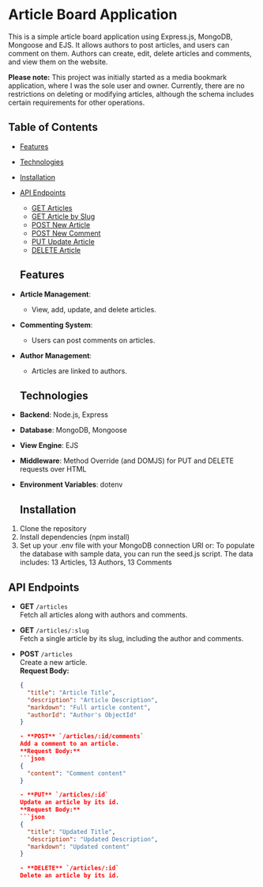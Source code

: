 # Article Board Application
This is a simple article board application using Express.js, MongoDB, Mongoose and EJS. It allows authors to post articles, and users can comment on them. Authors can create, edit, delete articles and comments, and view them on the website.

**Please note:** This project was initially started as a media bookmark application, where I was the sole user and owner. Currently, there are no restrictions on deleting or modifying articles, although the schema includes certain requirements for other operations.


## Table of Contents

- [Features](#features)
- [Technologies](#technologies)
- [Installation](#installation)
- [API Endpoints](#api-endpoints)
  - [GET Articles](#get-articles)
  - [GET Article by Slug](#get-article-by-slug)
  - [POST New Article](#post-new-article)
  - [POST New Comment](#post-new-comment)
  - [PUT Update Article](#put-update-article)
  - [DELETE Article](#delete-article)


  ## Features

- **Article Management**: 
  - View, add, update, and delete articles.
- **Commenting System**: 
  - Users can post comments on articles.
- **Author Management**: 
  - Articles are linked to authors.

  ## Technologies

- **Backend**: Node.js, Express
- **Database**: MongoDB, Mongoose
- **View Engine**: EJS
- **Middleware**: Method Override (and DOMJS) for PUT and DELETE requests over HTML
- **Environment Variables**: dotenv

  ## Installation
1. Clone the repository
2. Install dependencies (npm install)
3. Set up your .env file with your MongoDB connection URI or:
To populate the database with sample data, you can run the seed.js script. The data includes:
13 Articles, 13 Authors, 13 Comments

  ## API Endpoints

- **GET** `/articles`  
  Fetch all articles along with authors and comments.  

- **GET** `/articles/:slug`  
  Fetch a single article by its slug, including the author and comments.  

- **POST** `/articles`  
  Create a new article.  
  **Request Body:**
  ```json
  {
    "title": "Article Title",
    "description": "Article Description",
    "markdown": "Full article content",
    "authorId": "Author's ObjectId"
  }

  - **POST** `/articles/:id/comments`  
  Add a comment to an article.  
  **Request Body:**
  ```json
  {
    "content": "Comment content"
  }

  - **PUT** `/articles/:id`  
  Update an article by its id.  
  **Request Body:**
  ```json
  {
    "title": "Updated Title",
    "description": "Updated Description",
    "markdown": "Updated content"
  }

  - **DELETE** `/articles/:id`  
  Delete an article by its id.  
